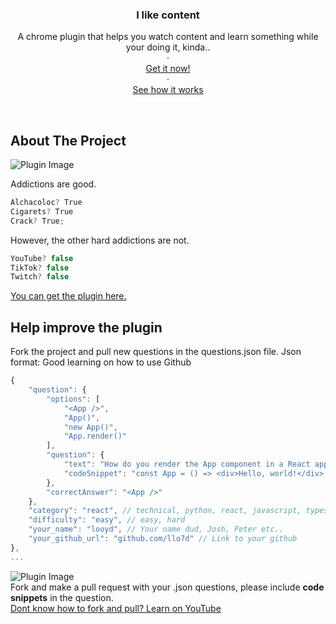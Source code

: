 <div align="center">
  <h3 align="center">I like content</h3>

  <p align="center">
    A chrome plugin that helps you watch content and learn something while your doing it, kinda..
    <br />
        ·
    <br />
    <a href="https://chromewebstore.google.com/detail/i-like-content/mlgeihihfpkikbmnpagmmjlnbmgjacom?hl=en-GB&authuser=1">Get it now!</a>
    <br />
      ·
    <br />
    <a href="https://youtu.be/HxFhqbqVTyE"> See how it works </a>
    <br />
  </p>
</div>

</br>

<!-- ABOUT THE PROJECT -->
## About The Project
![Plugin Image](screenshot1.png)

Addictions are good. 

  ```javascript
  Alchacoloc? True
  Cigarets? True
  Crack? True;
  ```

However, the other hard addictions are not.

  ```javascript
  YouTube? false
  TikTok? false
  Twitch? false
  ```

   <a href="https://chromewebstore.google.com/detail/i-like-content/mlgeihihfpkikbmnpagmmjlnbmgjacom?hl=en-GB&authuser=1">You can get the plugin here.</a>

<!-- GETTING STARTED -->
## Help improve the plugin
Fork the project and pull new questions in the questions.json file. Json format: Good learning on how to use Github

```javascript
{
    "question": {
        "options": [
            "<App />",
            "App()",
            "new App()",
            "App.render()"
        ],
        "question": {
            "text": "How do you render the App component in a React application?",
            "codeSnippet": "const App = () => <div>Hello, world!</div>;"
        },
        "correctAnswer": "<App />"
    },
    "category": "react", // technical, python, react, javascript, typescript
    "difficulty": "easy", // easy, hard
    "your_name": "looyd", // Your name dud, Josh, Peter etc..
    "your_github_url": "github.com/llo7d" // Link to your github
},
...
```

![Plugin Image](screenshot2.png)
</br>
Fork and make a pull request with your .json questions, please include **code snippets** in the question.
</br>
[Dont know how to fork and pull? Learn on YouTube](https://www.youtube.com/results?search_query=fork+and+make+pull+request+github) 
</br>





